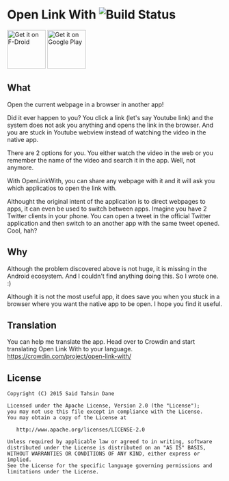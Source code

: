 Open Link With ![Build Status](https://github.com/tasomaniac/OpenLinkWith/actions/workflows/ci.yml/badge.svg)
==============

<a href="https://f-droid.org/repository/browse/?fdid=com.tasomaniac.openwith.floss" target="_blank">
<img src="https://fdroid.gitlab.io/artwork/badge/get-it-on.png" alt="Get it on F-Droid" height="90"/></a>
<a href="https://play.google.com/store/apps/details?id=com.tasomaniac.openwith" target="_blank">
<img src="https://play.google.com/intl/en_us/badges/images/generic/en-play-badge.png" alt="Get it on Google Play" height="90"/></a>

What
----
Open the current webpage in a browser in another app!

Did it ever happen to you? You click a link (let's say Youtube link) and the system does not ask you anything and opens the link in the browser. And you are stuck in Youtube webview instead of watching the video in the native app.

There are 2 options for you. You either watch the video in the web or you remember the name of the video and search it in the app. Well, not anymore. 

With OpenLinkWith, you can share any webpage with it and it will ask you which applicatios to open the link with.

Althought the original intent of the application is to direct webpages to apps, it can even be used to switch between apps. Imagine you have 2 Twitter clients in your phone. You can open a tweet in the official Twitter application and then switch to an another app with the same tweet opened. Cool, hah?

Why
---

Although the problem discovered above is not huge, it is missing in the Android ecosystem. And I couldn't find anything doing this. So I wrote one. :)

Although it is not the most useful app, it does save you when you stuck in a browser where you want the native app to be open. I hope you find it useful.


Translation
-----------

You can help me translate the app. Head over to Crowdin and start translating Open Link With to your language.
https://crowdin.com/project/open-link-with/

License
-------

    Copyright (C) 2015 Said Tahsin Dane

    Licensed under the Apache License, Version 2.0 (the "License");
    you may not use this file except in compliance with the License.
    You may obtain a copy of the License at

       http://www.apache.org/licenses/LICENSE-2.0

    Unless required by applicable law or agreed to in writing, software
    distributed under the License is distributed on an "AS IS" BASIS,
    WITHOUT WARRANTIES OR CONDITIONS OF ANY KIND, either express or implied.
    See the License for the specific language governing permissions and
    limitations under the License.
